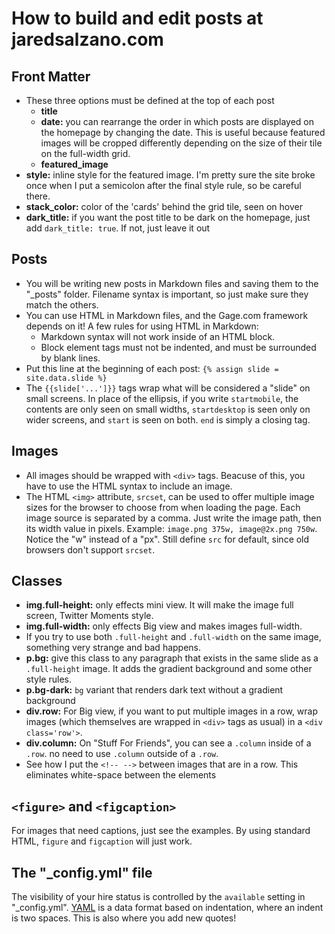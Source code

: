 # How to build and edit posts at jaredsalzano.com
## Front Matter
- These three options must be defined at the top of each post
    - **title**
    - **date:** you can rearrange the order in which posts are displayed on the homepage by changing the date. This is useful because featured images will be cropped differently depending on the size of their tile on the full-width grid.
    - **featured_image**
- **style:** inline style for the featured image. I'm pretty sure the site broke once when I put a semicolon after the final style rule, so be careful there.
- **stack_color:** color of the 'cards' behind the grid tile, seen on hover
- **dark_title:** if you want the post title to be dark on the homepage, just add `dark_title: true`. If not, just leave it out

## Posts
- You will be writing new posts in Markdown files and saving them to the "_posts" folder. Filename syntax is important, so just make sure they match the others.
- You can use HTML in Markdown files, and the Gage.com framework depends on it! A few rules for using HTML in Markdown:
    - Markdown syntax will not work inside of an HTML block.
    - Block element tags must not be indented, and must be surrounded by blank lines.
- Put this line at the beginning of each post: `{% assign slide = site.data.slide %}`
- The `{{slide['...']}}` tags wrap what will be considered a "slide" on small screens. In place of the ellipsis, if you write `startmobile`, the contents are only seen on small widths, `startdesktop` is seen only on wider screens, and `start` is seen on both. `end` is simply a closing tag.

## Images

- All images should be wrapped with `<div>` tags. Beacuse of this, you have to use the HTML syntax to include an image.
- The HTML `<img>` attribute, `srcset`, can be used to offer multiple image sizes for the browser to choose from when loading the page. Each image source is separated by a comma. Just write the image path, then its width value in pixels. Example: `image.png 375w, image@2x.png 750w`. Notice the "w" instead of a "px". Still define `src` for default, since old browsers don't support `srcset`.

## Classes
- **img.full-height:** only effects mini view. It will make the image full screen, Twitter Moments style.
- **img.full-width:** only effects Big view and makes images full-width.
- If you try to use both `.full-height` and `.full-width` on the same image, something very strange and bad happens.
- **p.bg:** give this class to any paragraph that exists in the same slide as a `.full-height` image. It adds the gradient background and some other style rules.
- **p.bg-dark:** `bg` variant that renders dark text without a gradient background
- **div.row:** For Big view, if you want to put multiple images in a row, wrap images (which themselves are wrapped in `<div>` tags as usual) in a `<div class='row'>`.
- **div.column:** On "Stuff For Friends", you can see a `.column` inside of a `.row`. no need to use `.column` outside of a `.row`.
- See how I put the `<!-- -->` between images that are in a row. This eliminates white-space between the elements

## `<figure>` and `<figcaption>`
For images that need captions, just see the examples. By using standard HTML, `figure` and `figcaption` will just work.

## The "_config.yml" file

The visibility of your hire status is controlled by the `available` setting in "_config.yml". [YAML](https://learnxinyminutes.com/docs/yaml/) is a data format based on indentation, where an indent is two spaces. This is also where you add new quotes!